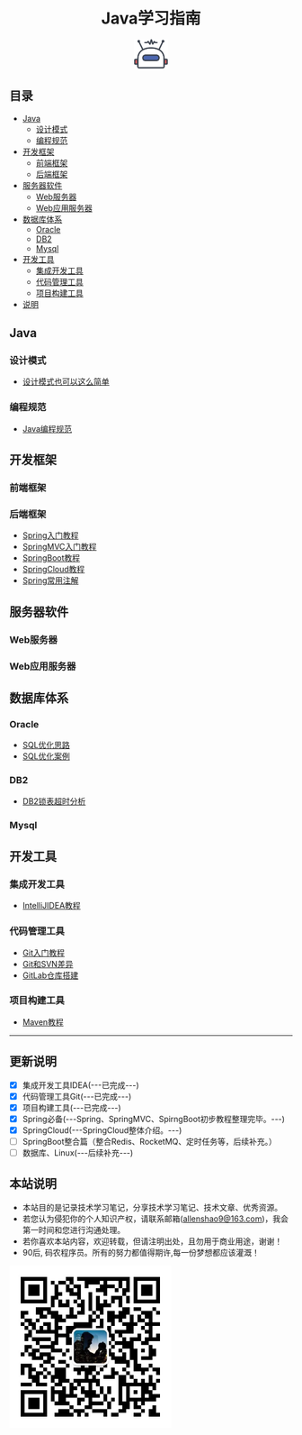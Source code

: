 
<h1 align="center">Java学习指南</h1>
 <p align="center">
<a href="https://ysshao.cn/Notes/#/" target="_self">
	<img src="resource/image/robot.svg" width="60"/>
</a>
</p>

## 目录

- [Java](#java)
    - [设计模式](#设计模式)
    - [编程规范](#编程规范)
- [开发框架](#应用框架)
    - [前端框架](#前端框架)
    - [后端框架](#后端框架)
- [服务器软件](#服务器软件)
    - [Web服务器](#Web服务器)
    - [Web应用服务器](#Web应用服务器)
- [数据库体系](#数据库)
    - [Oracle](#Oracle)
    - [DB2](#DB2)
    - [Mysql](#Mysql) 
- [开发工具](#开发工具)
    - [集成开发工具](#集成开发工具)
    - [代码管理工具](#代码管理工具)
    - [项目构建工具](#项目构建工具)
- [说明](#说明)

## Java

### 设计模式

- [设计模式也可以这么简单](ysshao/javadoc/设计模式也可以这么简单.md)

### 编程规范

- [Java编程规范](ysshao/javadoc/Java编程规范.md)

## 开发框架

### 前端框架

### 后端框架

 * [Spring入门教程](ysshao/frameworkdoc/Spring入门教程.md)
 * [SpringMVC入门教程](ysshao/frameworkdoc/SpringMVC入门教程.md)
 * [SpringBoot教程](ysshao/frameworkdoc/SpringBoot教程.md)
 * [SpringCloud教程](ysshao/frameworkdoc/SpringCloud教程.md)
 * [Spring常用注解](ysshao/frameworkdoc/Spring常用注解.md)


## 服务器软件

### Web服务器

### Web应用服务器

## 数据库体系

### Oracle
 * [SQL优化思路](ysshao/dbdoc/SQL优化思路.md)
 * [SQL优化案例](ysshao/dbdoc/SQL优化案例.md)
### DB2
 * [DB2锁表超时分析](ysshao/dbdoc/DB2锁表超时分析.md)
### Mysql

## 开发工具

### 集成开发工具
 * [IntelliJIDEA教程](ysshao/tooldoc/IntelliJIDEA教程.md)

### 代码管理工具
* [Git入门教程](ysshao/tooldoc/Git入门教程.md)
* [Git和SVN差异](ysshao/tooldoc/Git和SVN差异对比.md)
* [GitLab仓库搭建](ysshao/tooldoc/GitLab环境搭建.md)

### 项目构建工具
* [Maven教程](ysshao/tooldoc/Maven教程.md)

***

## 更新说明

- [x] 集成开发工具IDEA(---已完成---)
- [x] 代码管理工具Git(---已完成---)
- [x] 项目构建工具(---已完成---)
- [x] Spring必备(---Spring、SpringMVC、SpirngBoot初步教程整理完毕。---)
- [x] SpringCloud(---SpringCloud整体介绍。---)
- [ ] SpringBoot整合篇（整合Redis、RocketMQ、定时任务等，后续补充。）
- [ ] 数据库、Linux(---后续补充---)

## 本站说明

- 本站目的是记录技术学习笔记，分享技术学习笔记、技术文章、优秀资源。
- 若您认为侵犯你的个人知识产权，请联系邮箱(allenshao9@163.com)，我会第一时间和您进行沟通处理。
- 若你喜欢本站内容，欢迎转载，但请注明出处，且勿用于商业用途，谢谢！
- 90后, 码农程序员。所有的努力都值得期许,每一份梦想都应该灌溉！

<img src="resource/image/wx.jpg" alt="wx" style="zoom:67%;" /> 